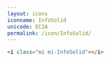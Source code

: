 ```yaml
---
layout: icons
iconname: InfoSolid
unicode: EC2A
permalink: /icon/InfoSolid/
---
```


``` html
<i class="mi mi-InfoSolid"></i>
```
